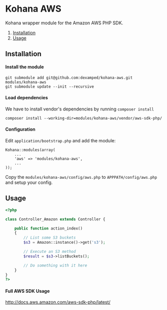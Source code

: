 Kohana AWS
=============

Kohana wrapper module for the Amazon AWS PHP SDK.

1. [Installation](#installation)
1. [Usage](#usage)

## Installation

#### Install the module

```
git submodule add git@github.com:dexamped/kohana-aws.git modules/kohana-aws
git submodule update --init --recursive
```

#### Load dependencies

We have to install vendor's dependencies by running `composer install`

```
composer install --working-dir=modules/kohana-aws/vendor/aws-sdk-php/
```

#### Configuration

Edit `application/bootstrap.php` and add the module:

```
Kohana::modules(array(
    ...
    'aws' => 'modules/kohana-aws',
    ...
));
```

Copy the `modules/kohana-aws/config/aws.php` to `APPPATH/config/aws.php` and setup your config.

## Usage

```php
<?php

class Controller_Amazon extends Controller {

	public function action_index()
	{
		// List some S3 buckets
		$s3 = Amazon::instance()->get('s3');

		// Execute an S3 method
		$result = $s3->listBuckets();

		// Do something with it here
	}
}
?>
```

#### Full AWS SDK Usage

http://docs.aws.amazon.com/aws-sdk-php/latest/
